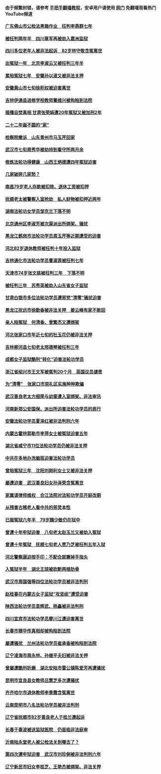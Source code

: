 #### 由于频繁封锁，请参考 [手把手翻墙教程](https://github.com/gfw-breaker/guides/wiki/)，安卓用户请使用 [网门](https://github.com/gfw-breaker/nogfw/blob/master/dl.md?t=02072247) 免翻墙观看热门YouTube频道 

#### [广东佛山市公检法黑箱作业　枉判李燕群七年](../pages/81/419640.md?t=02072247) 

#### [被枉判两年半　四川章军再被劫入嘉洲监狱](../pages/81/419638.md?t=02072247) 

#### [四川多位老年人被非法起诉　82岁林守敬含冤离世](../pages/81/419633.md?t=02072247) 

#### [出冤狱一年　北京李淑云又被枉判三年半](../pages/81/419632.md?t=02072247) 

#### [累陷冤狱七年　安徽孙以淑又被非法关押](../pages/81/419645.md?t=02072247) 

#### [安徽黄山市七旬徐积权被迫害离世](../pages/81/419635.md?t=02072247) 

#### [吉林伊通县进修学校教师董维兴被构陷到法院](../pages/81/419636.md?t=02072247) 

#### [插播自焚真相 甘肃张荣娟遭20年冤狱又被加刑2年](../pages/81/419586.md?t=02072247) 

#### [二十二年画不圆的“家”](../pages/81/419582.md?t=02072247) 

#### [检察院撤诉　山东青州市马玉芹回家](../pages/81/419584.md?t=02072247) 

#### [武汉市七旬周秀华被劫持到看守所两月余](../pages/81/419592.md?t=02072247) 

#### [修炼法轮功得健康　山西王炳德遭四年冤狱迫害](../pages/81/419602.md?t=02072247) 

#### [几家破碎几家愁？](../pages/81/419601.md?t=02072247) 

#### [南昌79岁老人存款被扣除、退休工资被扣押](../pages/81/419551.md?t=02072247) 

#### [抚顺老太被警察入室抢劫　私人财物被扣押近两年](../pages/81/419549.md?t=02072247) 

#### [湖南法轮功女学员邹克兰下落不明](../pages/81/419550.md?t=02072247) 

#### [北京通州区李淑芳被次渠派出所绑架、骚扰](../pages/81/419548.md?t=02072247) 

#### [黑龙江鹤岗市法轮功学员周玉芹等近期遭受的迫害](../pages/81/419547.md?t=02072247) 

#### [河北82岁退休教师被枉判十年投入监狱](../pages/81/419506.md?t=02072247) 

#### [吉林通化市法轮功学员曹淑莲被枉判七年](../pages/81/419509.md?t=02072247) 

#### [天津市74岁张文慈被枉判三年　下落不明](../pages/81/419515.md?t=02072247) 

#### [被枉判三年　苏秀英被劫入山东省女子监狱](../pages/81/419511.md?t=02072247) 

#### [甘肃白银市多位法轮功学员遭邪党“清零”骚扰迫害](../pages/81/419513.md?t=02072247) 

#### [黑龙江抚远市徐勤香被非法关押　姜云峰有家不能回](../pages/81/419516.md?t=02072247) 

#### [亲人陷冤狱　何清香、曾繁杰又遭绑架](../pages/81/419507.md?t=02072247) 

#### [河北张家口市年近七旬的杜玉花仍被非法关押](../pages/81/419518.md?t=02072247) 

#### [吉林柳河县七旬老太邢德琴被枉判三年](../pages/81/419461.md?t=02072247) 

#### [成都女子监狱酷刑“转化”迫害法轮功学员](../pages/81/419474.md?t=02072247) 

#### [浙江省绍兴市王文军被冤判20个月　英国议员谴责](../pages/81/419462.md?t=02072247) 

#### [为“清零”　张家口市崇礼区实施种种欺骗](../pages/81/419472.md?t=02072247) 

#### [武汉善良老太方细荣与幼童遭入室绑架、非法审讯](../pages/81/419460.md?t=02072247) 

#### [河南新郑公安国保、派出所迫害法轮功学员的恶行](../pages/81/419458.md?t=02072247) 

#### [安徽法轮功学员夏泽红被非法判刑六年](../pages/81/419420.md?t=02072247) 

#### [内蒙古霍林郭勒市李萍女士被冤狱迫害五年](../pages/81/419414.md?t=02072247) 

#### [湖北省咸宁市11位法轮功学员仍被非法关押](../pages/81/419424.md?t=02072247) 

#### [中共在多地办洗脑班迫害法轮功学员](../pages/81/419415.md?t=02072247) 

#### [曾陷冤狱三年　沈阳刘刚利女士又被非法关押](../pages/81/419422.md?t=02072247) 

#### [屡遭迫害　武汉善良妇女孙泽荣含冤离世](../pages/81/419408.md?t=02072247) 

#### [家属请律师维权　合江法院对法轮功学员开庭改期](../pages/81/419407.md?t=02072247) 

#### [从残害古稀老人看中共的邪灵本性](../pages/81/419423.md?t=02072247) 

#### [已服冤狱六年半　79岁魏少敏仍在狱中](../pages/81/419388.md?t=02072247) 

#### [曾遭十年牢狱迫害　八旬老太赵玉兰又被劫入冤狱](../pages/81/419377.md?t=02072247) 

#### [曾遭十年冤狱　抚顺七旬老人贾乃芝被枉判五年入狱](../pages/81/419376.md?t=02072247) 

#### [河北警察逼迫按手印：不配合就撅掉手指头](../pages/81/419368.md?t=02072247) 

#### [入冤狱半年　湖北王琼被砍断两根肋骨](../pages/81/419324.md?t=02072247) 

#### [武汉市周国强等四位法轮功学员被非法判刑](../pages/81/419319.md?t=02072247) 

#### [赵桂春在内蒙古女子监狱“攻坚组”遭受迫害](../pages/81/419314.md?t=02072247) 

#### [陕西法轮功学员袁辉武、杨鑫被非法判刑](../pages/81/419332.md?t=02072247) 

#### [四川宜宾市法轮功学员廖川江遭迫害离世](../pages/81/419321.md?t=02072247) 

#### [长春市穆华传真相却被构陷到法院](../pages/81/419330.md?t=02072247) 

#### [屡遭骚扰　兰州法轮功学员崔承香被构陷到法院](../pages/81/419274.md?t=02072247) 

#### [辽宁凌海市周永林、孙继平夫妇被非法关押](../pages/81/419320.md?t=02072247) 

#### [曾屡遭酷刑折磨　湖北安陆市雷公镇陈爱芳再遭骚扰](../pages/81/419240.md?t=02072247) 

#### [昆明市宜良县女教师吕慧芝多次遭骚扰](../pages/81/419316.md?t=02072247) 

#### [齐齐哈尔市退休教师李景霞含冤离世](../pages/81/419276.md?t=02072247) 

#### [云南昆明市八名法轮功学员被非法判刑](../pages/81/419273.md?t=02072247) 

#### [辽宁省抚顺市82岁善良老人于桂兰遭起诉](../pages/81/419280.md?t=02072247) 

#### [长春于春波被送监狱医院　仍面临非法庭审](../pages/81/419290.md?t=02072247) 

#### [沂南陆永堂老人被公检法关到哪去了？](../pages/81/419233.md?t=02072247) 

#### [第四次遭牢狱迫害　武汉市刘珍俐被非法判刑六年](../pages/81/419234.md?t=02072247) 

#### [辽宁新民市妇女李桂芝、王艳杰被绑架、非法关押](../pages/81/419231.md?t=02072247) 

